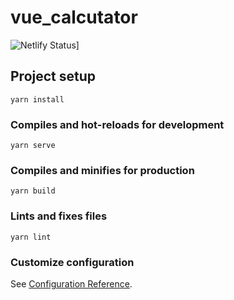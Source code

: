 # vue_calcutator
![Netlify Status](https://api.netlify.com/api/v1/badges/3417fce8-551f-4eda-accf-6f3582d9aa3d/deploy-status)]
## Project setup
```
yarn install
```

### Compiles and hot-reloads for development
```
yarn serve
```

### Compiles and minifies for production
```
yarn build
```

### Lints and fixes files
```
yarn lint
```

### Customize configuration
See [Configuration Reference](https://cli.vuejs.org/config/).
